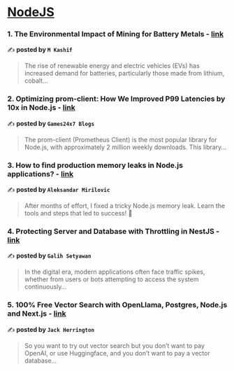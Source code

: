 
<h1><a href=https://medium.com/tag/nodejs/recommended target="_blank" rel="noopener noreferrer">NodeJS</a></h1>
<h3>1. The Environmental Impact of Mining for
Battery Metals - <a href="https://medium.com/@kashifmeo0306/the-environmental-impact-of-mining-for-battery-metals-22c1fb3aca66" target="_blank" rel="noopener noreferrer">link</a></h3>

✍️ **posted by `M Kashif`**

<blockquote>The rise of renewable energy and electric vehicles (EVs) has increased demand for batteries,
particularly those made from lithium, cobalt…</blockquote>

<h3>2. Optimizing prom-client: How We Improved P99 Latencies by 10x in Node.js - <a href="https://medium.com/@Games24x7Tech/optimizing-prom-client-how-we-improved-p99-latencies-by-10x-in-node-js-c3c2f6c68297" target="_blank" rel="noopener noreferrer">link</a></h3>

✍️ **posted by `Games24x7 Blogs`**

<blockquote>The prom-client (Prometheus Client) is the most popular library for Node.js, with approximately 2 million weekly downloads. This library…</blockquote>

<h3>3. How to find production memory leaks in Node.js applications? - <a href="https://medium.com/@amirilovic/how-to-find-production-memory-leaks-in-node-js-applications-a1b363b4884f" target="_blank" rel="noopener noreferrer">link</a></h3>

✍️ **posted by `Aleksandar Mirilovic`**

<blockquote>After months of effort, I fixed a tricky Node.js memory leak. Learn the tools and steps that led to success! 🚀</blockquote>

<h3>4. Protecting Server and Database with Throttling in NestJS - <a href="https://medium.com/@scriptgalih/protecting-server-and-database-with-throttling-in-nestjs-272b7948f5ae" target="_blank" rel="noopener noreferrer">link</a></h3>

✍️ **posted by `Galih Setyawan`**

<blockquote>In the digital era, modern applications often face traffic spikes, whether from users or bots attempting to access the system continuously…</blockquote>

<h3>5. 100% Free Vector Search with OpenLlama, Postgres, Node.js and Next.js - <a href="https://medium.com/javascript-in-plain-english/100-free-vector-search-with-openllama-postgres-nodejs-and-nextjs-e496856766f7" target="_blank" rel="noopener noreferrer">link</a></h3>

✍️ **posted by `Jack Herrington`**

<blockquote>So you want to try out vector search but you don’t want to pay OpenAI, or use Huggingface, and you don’t want to pay a vector database…</blockquote>

